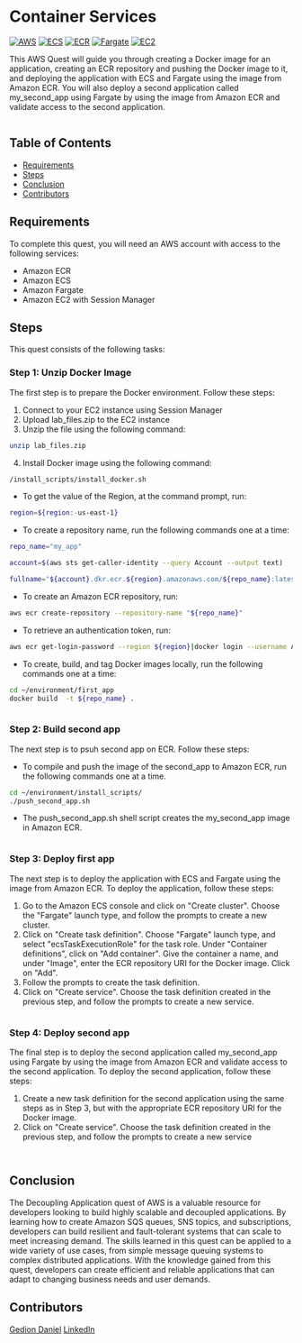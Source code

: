# Container Services

[![AWS](https://img.shields.io/badge/AWS-100000?style=flat&logo=amazon&logoColor=FFFFFF&labelColor=5C5C5C&color=FF7300)](https://docs.aws.amazon.com/quicksight/latest/user/signing-up.html)
[![ECS](https://img.shields.io/badge/AWS_ECS-100000?style=flat&logo=amazonaws&logoColor=white&labelColor=494949&color=FF7300)](https://aws.amazon.com/ecs/)
[![ECR](https://img.shields.io/badge/AWS_ECR-100000?style=flat&logo=amazonaws&logoColor=white&labelColor=494949&color=FF7300)](https://aws.amazon.com/ecr/)
[![Fargate](https://img.shields.io/badge/AWS_Fargate-100000?style=flat&logo=amazonaws&logoColor=white&labelColor=494949&color=FF7300)](https://aws.amazon.com/fargate/)
[![EC2](https://img.shields.io/badge/Amazon_EC2-100000?style=flat&logo=amazonaws&logoColor=white&labelColor=494949&color=FF7300)](https://aws.amazon.com/ec2/)

This AWS Quest will guide you through creating a Docker image for an application, creating an ECR repository and pushing the Docker image to it, and deploying the application with ECS and Fargate using the image from Amazon ECR. You will also deploy a second application called my_second_app using Fargate by using the image from Amazon ECR and validate access to the second application.

<p align="center">
  <img src="../Images/project-6-architecture-diagram.jpeg" alt="" style="display: block; margin: auto;" />
</p>

## Table of Contents

- [Requirements](#requirements)
- [Steps](#Steps)
- [Conclusion](#conclusion)
- [Contributors](#contributors)

## Requirements

To complete this quest, you will need an AWS account with access to the following services:

- Amazon ECR
- Amazon ECS
- Amazon Fargate
- Amazon EC2 with Session Manager

## Steps

This quest consists of the following tasks:

### Step 1: Unzip Docker Image

The first step is to prepare the Docker environment. Follow these steps:

1. Connect to your EC2 instance using Session Manager
2. Upload lab_files.zip to the EC2 instance
3. Unzip the file using the following command:

```bash
unzip lab_files.zip
```

4. Install Docker image using the following command:

```bash
/install_scripts/install_docker.sh
```

- To get the value of the Region, at the command prompt, run:

```bash
region=${region:-us-east-1}
```

- To create a repository name, run the following commands one at a time:

```bash
repo_name="my_app"

account=$(aws sts get-caller-identity --query Account --output text)

fullname="${account}.dkr.ecr.${region}.amazonaws.com/${repo_name}:latest"
```
- To create an Amazon ECR repository, run:

```bash
aws ecr create-repository --repository-name "${repo_name}"
```

- To retrieve an authentication token, run:

```bash
aws ecr get-login-password --region ${region}|docker login --username AWS --password-stdin ${fullname}
```

- To create, build, and tag Docker images locally, run the following commands one at a time:

```bash
cd ~/environment/first_app
docker build  -t ${repo_name} .
```

<p align="center">
  <img src="./img/2.png" alt="" style="display: block; margin: auto;" />
</p>

### Step 2: Build second app

The next step is to psuh second app on ECR. Follow these steps:

- To compile and push the image of the second_app to Amazon ECR, run the following commands one at a time.

```bash
cd ~/environment/install_scripts/
./push_second_app.sh
```

- The push_second_app.sh shell script creates the my_second_app image in Amazon ECR.

<p align="center">
  <img src="./img/3.png" alt="" style="display: block; margin: auto;" />
</p>

### Step 3: Deploy first app

The next step is to deploy the application with ECS and Fargate using the image from Amazon ECR. To deploy the application, follow these steps:

1. Go to the Amazon ECS console and click on "Create cluster". Choose the "Fargate" launch type, and follow the prompts to create a new cluster.
2. Click on "Create task definition". Choose "Fargate" launch type, and select "ecsTaskExecutionRole" for the task role. Under "Container definitions", click on "Add container". Give the container a name, and under "Image", enter the ECR repository URI for the Docker image. Click on "Add".
3. Follow the prompts to create the task definition.
4. Click on "Create service". Choose the task definition created in the previous step, and follow the prompts to create a new service.

<p align="center">
  <img src="./img/4.png" alt="" style="display: block; margin: auto;" />
</p>

### Step 4: Deploy second app

The final step is to deploy the second application called my_second_app using Fargate by using the image from Amazon ECR and validate access to the second application. To deploy the second application, follow these steps:

1. Create a new task definition for the second application using the same steps as in Step 3, but with the appropriate ECR repository URI for the Docker image.
2. Click on "Create service". Choose the task definition created in the previous step, and follow the prompts to create a new service

<p align="center">
  <img src="./img/5.png" alt="" style="display: block; margin: auto;" />
</p>

<p align="center">
  <img src="./img/6.png" alt="" style="display: block; margin: auto;" />
</p>

## Conclusion

The Decoupling Application quest of AWS is a valuable resource for developers looking to build highly scalable and decoupled applications. By learning how to create Amazon SQS queues, SNS topics, and subscriptions, developers can build resilient and fault-tolerant systems that can scale to meet increasing demand. The skills learned in this quest can be applied to a wide variety of use cases, from simple message queuing systems to complex distributed applications. With the knowledge gained from this quest, developers can create efficient and reliable applications that can adapt to changing business needs and user demands.

## Contributors

[Gedion Daniel](https://gediondaniel.dev/)
[LinkedIn](https://www.linkedin.com/in/gedion-daniel-760ba6280/)
